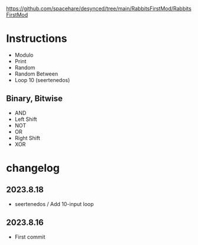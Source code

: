 https://github.com/spacehare/desynced/tree/main/RabbitsFirstMod/RabbitsFirstMod

# Instructions

- Modulo
- Print
- Random
- Random Between
- Loop 10 (seertenedos)

## Binary, Bitwise

- AND
- Left Shift
- NOT
- OR
- Right Shift
- XOR

# changelog

## 2023.8.18

- seertenedos / Add 10-input loop

## 2023.8.16

- First commit
